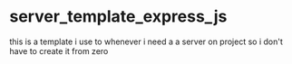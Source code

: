 # server_template_express_js


this is  a template i use to whenever  i need a  a server on project so i don't have to create it from zero 